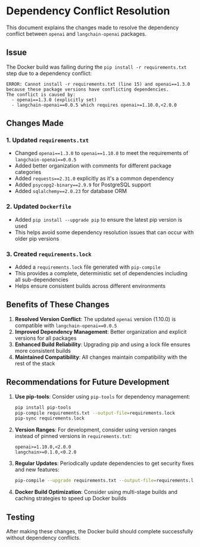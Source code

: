 # Dependency Conflict Resolution

This document explains the changes made to resolve the dependency conflict between `openai` and `langchain-openai` packages.

## Issue

The Docker build was failing during the `pip install -r requirements.txt` step due to a dependency conflict:

```
ERROR: Cannot install -r requirements.txt (line 15) and openai==1.3.0 because these package versions have conflicting dependencies.
The conflict is caused by:
  - openai==1.3.0 (explicitly set)
  - langchain-openai==0.0.5 which requires openai>=1.10.0,<2.0.0
```

## Changes Made

### 1. Updated `requirements.txt`

- Changed `openai==1.3.0` to `openai==1.10.0` to meet the requirements of `langchain-openai==0.0.5`
- Added better organization with comments for different package categories
- Added `requests==2.31.0` explicitly as it's a common dependency
- Added `psycopg2-binary==2.9.9` for PostgreSQL support
- Added `sqlalchemy==2.0.23` for database ORM

### 2. Updated `Dockerfile`

- Added `pip install --upgrade pip` to ensure the latest pip version is used
- This helps avoid some dependency resolution issues that can occur with older pip versions

### 3. Created `requirements.lock`

- Added a `requirements.lock` file generated with `pip-compile`
- This provides a complete, deterministic set of dependencies including all sub-dependencies
- Helps ensure consistent builds across different environments

## Benefits of These Changes

1. **Resolved Version Conflict**: The updated `openai` version (1.10.0) is compatible with `langchain-openai==0.0.5`
2. **Improved Dependency Management**: Better organization and explicit versions for all packages
3. **Enhanced Build Reliability**: Upgrading pip and using a lock file ensures more consistent builds
4. **Maintained Compatibility**: All changes maintain compatibility with the rest of the stack

## Recommendations for Future Development

1. **Use pip-tools**: Consider using `pip-tools` for dependency management:
   ```bash
   pip install pip-tools
   pip-compile requirements.txt --output-file=requirements.lock
   pip-sync requirements.lock
   ```

2. **Version Ranges**: For development, consider using version ranges instead of pinned versions in `requirements.txt`:
   ```
   openai>=1.10.0,<2.0.0
   langchain>=0.1.0,<0.2.0
   ```

3. **Regular Updates**: Periodically update dependencies to get security fixes and new features:
   ```bash
   pip-compile --upgrade requirements.txt --output-file=requirements.lock
   ```

4. **Docker Build Optimization**: Consider using multi-stage builds and caching strategies to speed up Docker builds

## Testing

After making these changes, the Docker build should complete successfully without dependency conflicts.